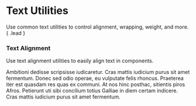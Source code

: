 # Text Utilities
Use common text utilities to control alignment, wrapping, weight, and more. { .lead }

### Text Alignment
Use text alignment utilities to easily align text in components.

<i-code-preview title="Text Alignment Utility Example" link="https://github.com/inkline/inkline/tree/master/src/css/helpers">

<p class="_text-justify">
    Ambitioni dedisse scripsisse iudicaretur. Cras mattis iudicium purus sit amet fermentum. Donec sed odio operae, eu vulputate felis rhoncus. Praeterea iter est quasdam res quas ex communi. At nos hinc posthac, sitientis piros Afros. Petierunt uti sibi concilium totius Galliae in diem certam indicere. Cras mattis iudicium purus sit amet fermentum.
</p>

<template slot="html">

~~~html
<div class="_display-flex">I'm a flexbox container</div>
~~~

</template>
</i-code-preview>
